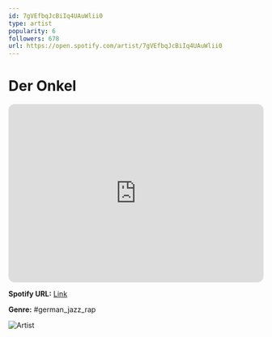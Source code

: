 ```yaml
---
id: 7gVEfbqJcBiIq4UAuWlii0
type: artist
popularity: 6
followers: 678
url: https://open.spotify.com/artist/7gVEfbqJcBiIq4UAuWlii0
---
```

# Der Onkel

<iframe style="border-radius:12px" src="https://open.spotify.com/embed/artist/7gVEfbqJcBiIq4UAuWlii0" width="100%" height="352" frameBorder="0" allowfullscreen="" allow="autoplay; clipboard-write; encrypted-media; fullscreen; picture-in-picture" loading="lazy"></iframe>

**Spotify URL:** [Link](https://open.spotify.com/artist/7gVEfbqJcBiIq4UAuWlii0)

**Genre:**  #german_jazz_rap

![Artist](https://i.scdn.co/image/ab67616d0000b2736272aca3dabba1fc6c39a4bc)
